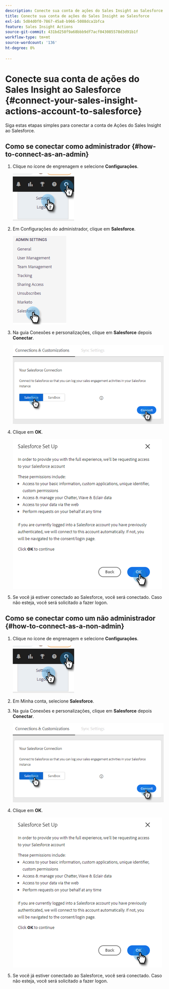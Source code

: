 ```yaml
---
description: Conecte sua conta de ações do Sales Insight ao Salesforce - Documentação do Marketo - Documentação do produto
title: Conecte sua conta de ações do Sales Insight ao Salesforce
exl-id: 5d84d0f0-7867-45a8-b966-5088dca1bfca
feature: Sales Insight Actions
source-git-commit: 431bd258f9a68bbb9df7acf043085578d3d91b1f
workflow-type: tm+mt
source-wordcount: '136'
ht-degree: 0%

---
```


# Conecte sua conta de ações do Sales Insight ao Salesforce {#connect-your-sales-insight-actions-account-to-salesforce}

Siga estas etapas simples para conectar a conta de Ações do Sales Insight ao Salesforce.

## Como se conectar como administrador {#how-to-connect-as-an-admin}

1. Clique no ícone de engrenagem e selecione **Configurações**.

   ![](assets/connect-your-marketo-sales-account-to-salesforce-1.png)

1. Em Configurações do administrador, clique em **Salesforce**.

   ![](assets/connect-your-marketo-sales-account-to-salesforce-2.png)

1. Na guia Conexões e personalizações, clique em **Salesforce** depois **Conectar**.

   ![](assets/connect-your-marketo-sales-account-to-salesforce-3.png)

1. Clique em **OK**.

   ![](assets/connect-your-marketo-sales-account-to-salesforce-4.png)

1. Se você já estiver conectado ao Salesforce, você será conectado. Caso não esteja, você será solicitado a fazer logon.

## Como se conectar como um não administrador {#how-to-connect-as-a-non-admin}

1. Clique no ícone de engrenagem e selecione **Configurações**.

   ![](assets/connect-your-marketo-sales-account-to-salesforce-5.png)

1. Em Minha conta, selecione **Salesforce**.

1. Na guia Conexões e personalizações, clique em **Salesforce** depois **Conectar**.

   ![](assets/connect-your-marketo-sales-account-to-salesforce-7.png)

1. Clique em **OK**.

   ![](assets/connect-your-marketo-sales-account-to-salesforce-8.png)

1. Se você já estiver conectado ao Salesforce, você será conectado. Caso não esteja, você será solicitado a fazer logon.
